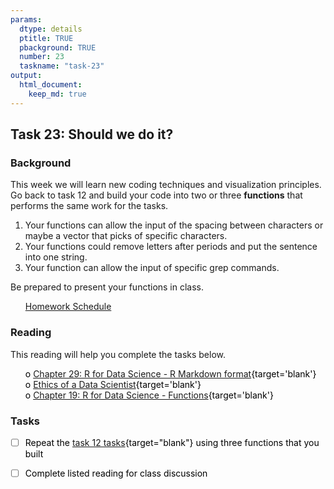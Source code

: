 ```yaml
---
params:
  dtype: details
  ptitle: TRUE
  pbackground: TRUE
  number: 23
  taskname: "task-23"
output:
  html_document:
    keep_md: true
---
```







## Task 23: Should we do it? 
### Background 

This week we will learn new coding techniques and visualization principles. Go back to task 12 and build your code into two or three **functions** that performs the same work for the tasks.  

1. Your functions can allow the input of the spacing between characters or maybe a vector that picks of specific characters.
2. Your functions could remove letters after periods and put the sentence into one string.
2. Your function can allow the input of specific grep commands.

Be prepared to present your functions in class.


 * [Homework Schedule](../homework_schedule.html)




<style>
ul {
   color: black;
   list-style-type: none;
   list-style-position: outside;

}

</style>


### Reading

This reading will help you complete the tasks below.

* o [Chapter 29: R for Data Science - R Markdown format](http://r4ds.had.co.nz/r-markdown-formats.html){target='blank'}
* o [Ethics of a Data Scientist](http://www.slate.com/articles/technology/future_tense/2016/02/how_to_bring_better_ethics_to_data_science.html){target='blank'}
* o [Chapter 19: R for Data Science - Functions](http://r4ds.had.co.nz/functions.html){target='blank'}


### Tasks


* [ ] Repeat the [task 12 tasks](https://byuistats.github.io/M335/class_tasks/task12_details.html){target="blank"} using three functions that you built
* [ ] Complete listed reading for class discussion


